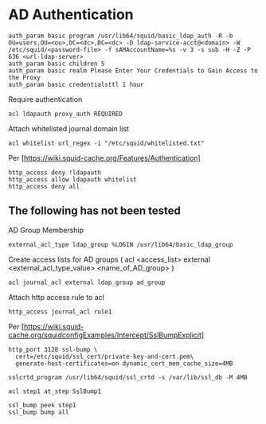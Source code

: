 # AD Authentication

```squidconf
auth_param basic program /usr/lib64/squid/basic_ldap_auth -R -b OU=users,OU=<ou>,DC=<dc>,DC=<dc> -D ldap-service-acct@<domain> -W /etc/squid/<password-file> -f sAMAccountName=%s -v 3 -s sub -H -Z -P 636 <url-ldap-server>
auth_param basic children 5
auth_param basic realm Please Enter Your Credentials to Gain Access to the Proxy
auth_param basic credentialsttl 1 hour
```

Require authentication

```squidconf
acl ldapauth proxy_auth REQUIRED
```

Attach whitelisted journal domain list

```squidconf
acl whitelist url_regex -i "/etc/squid/whitelisted.txt"
```

Per [https://wiki.squid-cache.org/Features/Authentication]

```squidconf
http_access deny !ldapauth
http_access allow ldapauth whitelist
http_access deny all
```

## The following has not been tested

AD Group Membership

```squidconf
external_acl_type ldap_group %LOGIN /usr/lib64/basic_ldap_group
```

Create access lists for AD groups ( acl <access_list> external <external_acl_type_value> <name_of_AD_group> )

```squidconf
acl journal_acl external ldap_group ad_group
```

Attach http access rule to acl

```squidconf
http_access journal_acl rule1
```

Per [https://wiki.squid-cache.org/squidconfigExamples/Intercept/SslBumpExplicit]

```squidconf
http_port 3128 ssl-bump \
  cert=/etc/squid/ssl_cert/private-key-and-cert.pem\
  generate-host-certificates=on dynamic_cert_mem_cache_size=4MB

sslcrtd_program /usr/lib64/squid/ssl_crtd -s /var/lib/ssl_db -M 4MB

acl step1 at_step SslBump1

ssl_bump peek step1
ssl_bump bump all
```